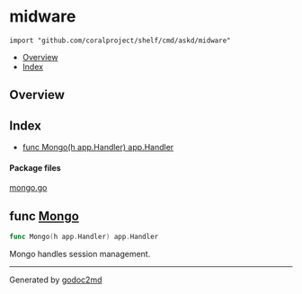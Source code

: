 

# midware
`import "github.com/coralproject/shelf/cmd/askd/midware"`

* [Overview](#pkg-overview)
* [Index](#pkg-index)

## <a name="pkg-overview">Overview</a>



## <a name="pkg-index">Index</a>
* [func Mongo(h app.Handler) app.Handler](#Mongo)


#### <a name="pkg-files">Package files</a>
[mongo.go](/src/github.com/coralproject/shelf/cmd/askd/midware/mongo.go) 





## <a name="Mongo">func</a> [Mongo](/src/target/mongo.go?s=274:311#L4)
``` go
func Mongo(h app.Handler) app.Handler
```
Mongo handles session management.








- - -
Generated by [godoc2md](http://godoc.org/github.com/davecheney/godoc2md)
